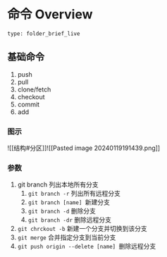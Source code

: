 # 命令 Overview
 
```ccard
type: folder_brief_live
```
 
## 基础命令
1. push
2. pull
3. clone/fetch
4. checkout
5. commit
6. add
### 图示
![[结构#分区]]![[Pasted image 20240119191439.png]]

### 参数
1. git branch 列出本地所有分支
	1. `git branch -r` 列出所有远程分支
	2. `git branch [name] `新建分支
	3. `git branch -d` 删除分支
	4. `git branch -dr` 删除远程分支
2. `git chrckout -b` 新建一个分支并切换到该分支
3. `git merge` 合并指定分支到当前分支
4. `git push origin --delete [name] `删除远程分支
